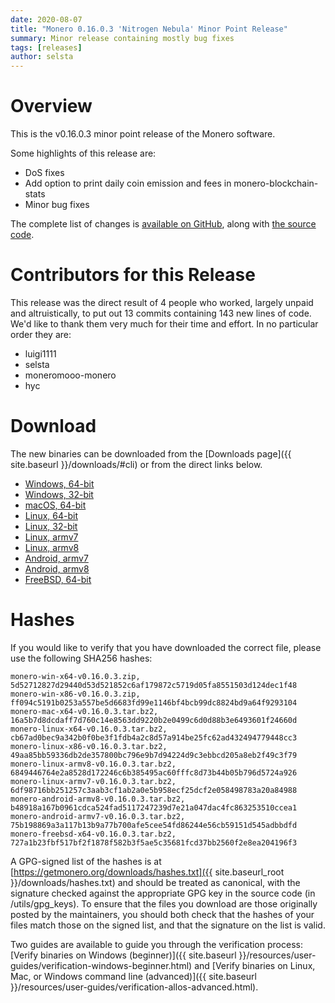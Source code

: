 ```yaml
---
date: 2020-08-07
title: "Monero 0.16.0.3 'Nitrogen Nebula' Minor Point Release"
summary: Minor release containing mostly bug fixes
tags: [releases]
author: selsta
---
```


# Overview

This is the v0.16.0.3 minor point release of the Monero software.

Some highlights of this release are:

- DoS fixes
- Add option to print daily coin emission and fees in monero-blockchain-stats
- Minor bug fixes

The complete list of changes is [available on GitHub](https://github.com/monero-project/monero/compare/v0.16.0.1...v0.16.0.3), along with [the source code](https://github.com/monero-project/monero/tree/v0.16.0.3).

# Contributors for this Release

This release was the direct result of 4 people who worked, largely unpaid and altruistically, to put out 13 commits containing 143 new lines of code. We'd like to thank them very much for their time and effort. In no particular order they are:

- luigi1111
- selsta
- moneromooo-monero
- hyc

# Download

The new binaries can be downloaded from the [Downloads page]({{ site.baseurl }}/downloads/#cli) or from the direct links below.

- [Windows, 64-bit](https://downloads.getmonero.org/cli/monero-win-x64-v0.16.0.3.zip)
- [Windows, 32-bit](https://downloads.getmonero.org/cli/monero-win-x86-v0.16.0.3.zip)
- [macOS, 64-bit](https://downloads.getmonero.org/cli/monero-mac-x64-v0.16.0.3.tar.bz2)
- [Linux, 64-bit](https://downloads.getmonero.org/cli/monero-linux-x64-v0.16.0.3.tar.bz2)
- [Linux, 32-bit](https://downloads.getmonero.org/cli/monero-linux-x86-v0.16.0.3.tar.bz2)
- [Linux, armv7](https://downloads.getmonero.org/cli/monero-linux-armv7-v0.16.0.3.tar.bz2)
- [Linux, armv8](https://downloads.getmonero.org/cli/monero-linux-armv8-v0.16.0.3.tar.bz2)
- [Android, armv7](https://downloads.getmonero.org/cli/monero-android-armv7-v0.16.0.3.tar.bz2)
- [Android, armv8](https://downloads.getmonero.org/cli/monero-android-armv8-v0.16.0.3.tar.bz2)
- [FreeBSD, 64-bit](https://downloads.getmonero.org/cli/monero-freebsd-x64-v0.16.0.3.tar.bz2)

# Hashes

If you would like to verify that you have downloaded the correct file, please use the following SHA256 hashes:

```
monero-win-x64-v0.16.0.3.zip, 5d52712827d29440d53d521852c6af179872c5719d05fa8551503d124dec1f48
monero-win-x86-v0.16.0.3.zip, ff094c5191b0253a557be5d6683fd99e1146bf4bcb99dc8824bd9a64f9293104
monero-mac-x64-v0.16.0.3.tar.bz2, 16a5b7d8dcdaff7d760c14e8563dd9220b2e0499c6d0d88b3e6493601f24660d
monero-linux-x64-v0.16.0.3.tar.bz2, cb67ad0bec9a342b0f0be3f1fdb4a2c8d57a914be25fc62ad432494779448cc3
monero-linux-x86-v0.16.0.3.tar.bz2, 49aa85bb59336db2de357800bc796e9b7d94224d9c3ebbcd205a8eb2f49c3f79
monero-linux-armv8-v0.16.0.3.tar.bz2, 6849446764e2a8528d172246c6b385495ac60fffc8d73b44b05b796d5724a926
monero-linux-armv7-v0.16.0.3.tar.bz2, 6df98716bb251257c3aab3cf1ab2a0e5b958ecf25dcf2e058498783a20a84988
monero-android-armv8-v0.16.0.3.tar.bz2, b48918a167b0961cdca524fad5117247239d7e21a047dac4fc863253510ccea1
monero-android-armv7-v0.16.0.3.tar.bz2, 75b198869a3a117b13b9a77b700afe5cee54fd86244e56cb59151d545adbbdfd
monero-freebsd-x64-v0.16.0.3.tar.bz2, 727a1b23fbf517bf2f1878f582b3f5ae5c35681fcd37bb2560f2e8ea204196f3
```

A GPG-signed list of the hashes is at [https://getmonero.org/downloads/hashes.txt]({{ site.baseurl_root }}/downloads/hashes.txt) and should be treated as canonical, with the signature checked against the appropriate GPG key in the source code (in /utils/gpg_keys). To ensure that the files you download are those originally posted by the maintainers, you should both check that the hashes of your files match those on the signed list, and that the signature on the list is valid.

Two guides are available to guide you through the verification process: [Verify binaries on Windows (beginner)]({{ site.baseurl }}/resources/user-guides/verification-windows-beginner.html) and [Verify binaries on Linux, Mac, or Windows command line (advanced)]({{ site.baseurl }}/resources/user-guides/verification-allos-advanced.html).
